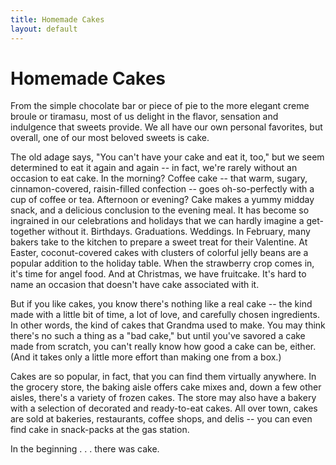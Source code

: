 ```yaml
---
title: Homemade Cakes
layout: default
---
```

# Homemade Cakes

From the simple chocolate bar or piece of pie to the more elegant creme broule or tiramasu, most of us delight in the flavor, sensation and indulgence that sweets provide. We all have our own personal favorites, but overall, one of our most beloved sweets is cake.

The old adage says, "You can't have your cake and eat it, too," but we seem determined to eat it again and again -- in fact, we're rarely without an occasion to eat cake. In the morning? Coffee cake -- that warm, sugary, cinnamon-covered, raisin-filled confection -- goes oh-so-perfectly with a cup of coffee or tea. Afternoon or evening? Cake makes a yummy midday snack, and a delicious conclusion to the evening meal. It has become so ingrained in our celebrations and holidays that we can hardly imagine a get-together without it. Birthdays. Graduations. Weddings. In February, many bakers take to the kitchen to prepare a sweet treat for their Valentine. At Easter, coconut-covered cakes with clusters of colorful jelly beans are a popular addition to the holiday table. When the strawberry crop comes in, it's time for angel food. And at Christmas, we have fruitcake. It's hard to name an occasion that doesn't have cake associated with it.

But if you like cakes, you know there's nothing like a real cake -- the kind made with a little bit of time, a lot of love, and carefully chosen ingredients. In other words, the kind of cakes that Grandma used to make. You may think there's no such a thing as a "bad cake," but until you've savored a cake made from scratch, you can't really know how good a cake can be, either. (And it takes only a little more effort than making one from a box.)

Cakes are so popular, in fact, that you can find them virtually anywhere. In the grocery store, the baking aisle offers cake mixes and, down a few other aisles, there's a variety of frozen cakes. The store may also have a bakery with a selection of decorated and ready-to-eat cakes. All over town, cakes are sold at bakeries, restaurants, coffee shops, and delis -- you can even find cake in snack-packs at the gas station.

In the beginning . . . there was cake.